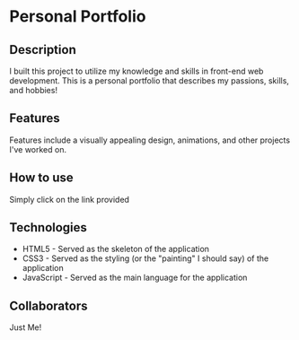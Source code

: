 # Personal Portfolio

## Description
I built this project to utilize my knowledge and skills in front-end web development.
This is a personal portfolio that describes my passions, skills, and hobbies!

## Features
Features include a visually appealing design, animations, and other projects I've worked on.

## How to use
Simply click on the link provided

## Technologies
- HTML5 - Served as the skeleton of the application
- CSS3 - Served as the styling (or the "painting" I should say) of the application
- JavaScript - Served as the main language for the application

## Collaborators
Just Me!

